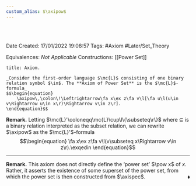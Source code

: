 ```yaml
---
custom_alias: $\axipow$
---
```


<br />
<br />

Date Created: 17/01/2022 19:08:57
Tags: #Axiom #Later/Set_Theory

Equivalences: _Not Applicable_
Constructions: [[Power Set]]

``` ad-Axiom
title: Axiom.

_Consider the first-order language $\mc{L}$ consisting of one binary relation symbol $\in$. The **Axiom of Power Set** is the $\mc{L}$-formula_
$$\begin{equation}
    \axipow\,\colon\!\Leftrightarrow\fa x\ex z\fa v\l[\fa u\l(u\in v\Rightarrow u\in x\r)\Rightarrow v\in z\r].
\end{equation}$$

```

**Remark.** Letting $\mc{L}'\coloneqq\mc{L}\cup\l\{\subseteq\r\}$ where $\subseteq$ is a binary relation interpreted as the subset relation, we can rewrite $\axipow$ as the $\mc{L}'$-formula
$$\begin{equation}
    \fa x\ex z\fa v\l(v\subseteq x\Rightarrow v\in z\r).\exqedin
\end{equation}$$

---

**Remark.** This axiom does not directly define the $\textrm{`}$power set$\textrm{'}$ $\pow x$ of $x$. Rather, it asserts the existence of some superset of the power set, from which the power set is then constructed from $\axispec$.<span style="float:right;">$\blacklozenge$</span>
